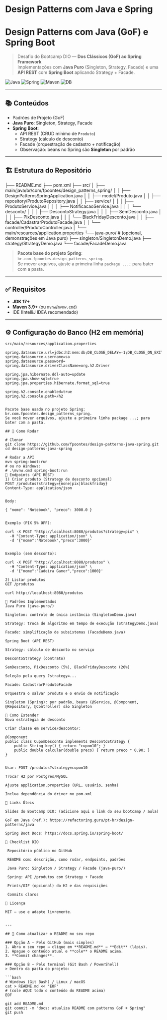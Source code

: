 # Design Patterns com Java e Spring
# Design Patterns com Java (GoF) e Spring Boot

> Desafio do Bootcamp DIO — **Dos Clássicos (GoF) ao Spring Framework**  
> Implementações com **Java Puro** (Singleton, Strategy, Facade) e uma **API REST** com **Spring Boot** aplicando Strategy + Facade.

![Java](https://img.shields.io/badge/Java-17+-red) ![Spring](https://img.shields.io/badge/Spring_Boot-3.x-brightgreen) ![Maven](https://img.shields.io/badge/Build-Maven-blue) ![DB](https://img.shields.io/badge/DB-H2-informational)

---

## 📚 Conteúdos

- Padrões de Projeto (GoF)
- **Java Puro**: Singleton, Strategy, Facade
- **Spring Boot**:
  - API REST (CRUD mínimo de `Produto`)
  - Strategy (cálculo de desconto)
  - Facade (orquestração de cadastro + notificação)
  - Observação: beans no Spring são **Singleton** por padrão

---

## 🏗 Estrutura do Repositório


├── README.md
├── pom.xml
├── src/
│   ├── main/java/br/com/fpoontes/design_patterns_spring/
│   │   ├── DesignPatternsSpringApplication.java
│   │   ├── model/Produto.java
│   │   ├── repository/ProdutoRepository.java
│   │   ├── service/
│   │   │   ├── ProdutoService.java
│   │   │   ├── NotificacaoService.java
│   │   │   └── desconto/
│   │   │       ├── DescontoStrategy.java
│   │   │       ├── SemDesconto.java
│   │   │       ├── PixDesconto.java
│   │   │       └── BlackFridayDesconto.java
│   │   ├── facade/CadastrarProdutoFacade.java
│   │   └── controller/ProdutoController.java
│   └── main/resources/application.properties
└── java-puro/                      # (opcional, demonstrações em Java puro)
    ├── singleton/SingletonDemo.java
    ├── strategy/StrategyDemo.java
    └── facade/FacadeDemo.java

> **Pacote base do projeto Spring**: `br.com.fpoontes.design_patterns_spring`.  
> Se mover arquivos, ajuste a primeira linha `package ...;` para bater com a pasta.

---

## ✅ Requisitos

- **JDK 17+**
- **Maven 3.9+** (ou `mvnw`/`mvnw.cmd`)
- IDE (IntelliJ IDEA recomendado)

---

## ⚙️ Configuração do Banco (H2 em memória)

`src/main/resources/application.properties`
```properties
spring.datasource.url=jdbc:h2:mem:db;DB_CLOSE_DELAY=-1;DB_CLOSE_ON_EXIT=FALSE
spring.datasource.username=sa
spring.datasource.password=
spring.datasource.driverClassName=org.h2.Driver

spring.jpa.hibernate.ddl-auto=update
spring.jpa.show-sql=true
spring.jpa.properties.hibernate.format_sql=true

spring.h2.console.enabled=true
spring.h2.console.path=/h2


Pacote base usado no projeto Spring: br.com.fpoontes.design_patterns_spring.
Se você mover arquivos, ajuste a primeira linha package ...; para bater com a pasta.

## 🚀 Como Rodar

# Clonar
git clone https://github.com/fpoontes/design-patterns-java-spring.git
cd design-patterns-java-spring

# Rodar a API
mvn spring-boot:run
# ou no Windows:
# .\mvnw.cmd spring-boot:run
🧪 Endpoints (API REST)
1) Criar produto (Strategy de desconto opcional)
POST /produtos?strategy={none|pix|blackfriday}
Content-Type: application/json


Body:

{ "nome": "Notebook", "preco": 3000.0 }


Exemplo (PIX 5% OFF):

curl -X POST "http://localhost:8080/produtos?strategy=pix" \
  -H "Content-Type: application/json" \
  -d '{"nome":"Notebook","preco":3000}'


Exemplo (sem desconto):

curl -X POST "http://localhost:8080/produtos" \
  -H "Content-Type: application/json" \
  -d '{"nome":"Cadeira Gamer","preco":1000}'

2) Listar produtos
GET /produtos

curl http://localhost:8080/produtos

🧠 Padrões Implementados
Java Puro (java-puro/)

Singleton: controle de única instância (SingletonDemo.java)

Strategy: troca de algoritmo em tempo de execução (StrategyDemo.java)

Facade: simplificação de subsistemas (FacadeDemo.java)

Spring Boot (API REST)

Strategy: cálculo de desconto no serviço

DescontoStrategy (contrato)

SemDesconto, PixDesconto (5%), BlackFridayDesconto (20%)

Seleção pela query ?strategy=...

Facade: CadastrarProdutoFacade

Orquestra o salvar produto e o envio de notificação

Singleton (Spring): por padrão, beans (@Service, @Component, @Repository, @Controller) são Singleton

🧩 Como Estender
Nova estratégia de desconto

Criar classe em service/desconto/:

@Component
public class CupomDesconto implements DescontoStrategy {
    public String key() { return "cupom10"; }
    public double calcular(double preco) { return preco * 0.90; }
}


Usar: POST /produtos?strategy=cupom10

Trocar H2 por Postgres/MySQL

Ajuste application.properties (URL, usuário, senha)

Inclua dependência do driver no pom.xml

🔗 Links Úteis

Slides do Bootcamp DIO: (adicione aqui o link do seu bootcamp / aula)

GoF em Java (ref.): https://refactoring.guru/pt-br/design-patterns/java

Spring Boot Docs: https://docs.spring.io/spring-boot/

📝 Checklist DIO

 Repositório público no GitHub

 README com: descrição, como rodar, endpoints, padrões

 Java Puro: Singleton / Strategy / Facade (java-puro/)

 Spring: API /produtos com Strategy + Facade

 Prints/GIF (opcional) do H2 e das requisições

 Commits claros

📄 Licença

MIT — use e adapte livremente.


---

## 💾 Como atualizar o README no seu repo

### Opção A — Pelo GitHub (mais simples)
1. Abra o seu repo → clique em **README.md** → **Edit** (lápis).  
2. Apague o conteúdo atual e **cole** o README acima.  
3. **Commit changes**.

### Opção B — Pelo terminal (Git Bash / PowerShell)
> Dentro da pasta do projeto:

```bash
# Windows (Git Bash) / Linux / macOS
cat > README.md << 'EOF'
# (cole AQUI todo o conteúdo do README acima)
EOF

git add README.md
git commit -m "docs: atualiza README com patterns GoF + Spring"
git push
